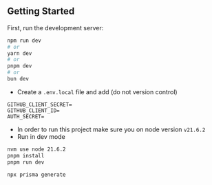 ## Getting Started

First, run the development server:

```bash
npm run dev
# or
yarn dev
# or
pnpm dev
# or
bun dev
```

- Create a `.env.local` file and add (do not version control)

```
GITHUB_CLIENT_SECRET=
GITHUB_CLIENT_ID=
AUTH_SECRET=
```
- In order to run this project make sure you on node version `v21.6.2 `
- Run in dev mode

```sh
nvm use node 21.6.2
pnpm install
pnpm run dev

npx prisma generate
```
